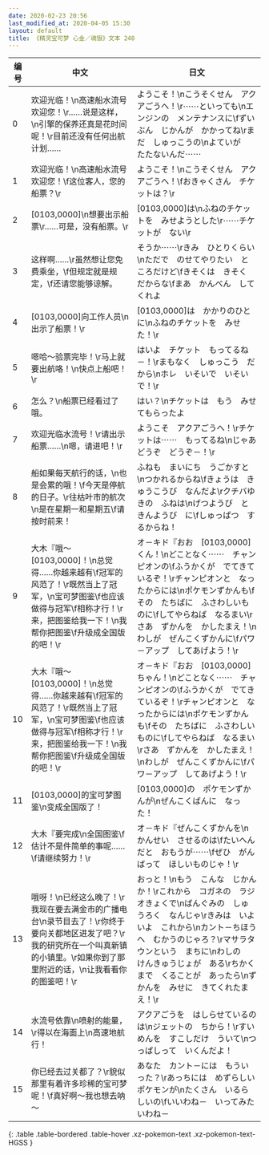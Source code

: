```yaml
---
date: 2020-02-23 20:56
last_modified_at: 2020-04-05 15:30
layout: default
title: 《精灵宝可梦 心金／魂银》文本 248
---
```

| 编号 | 中文 | 日文 |
| ---- | ---- | ---- |
| 0 | 欢迎光临！\n高速船水流号欢迎您！\r……说是这样，\n引擎的保养还真是花时间呢！\r目前还没有任何出航计划…… | ようこそ！\nこうそくせん　アクアごうへ！\r⋯⋯といっても\nエンジンの　メンテナンスに\fずいぶん　じかんが　かかってね\rまだ　しゅっこうの\nよていが　たたないんだ⋯⋯ |
| 1 | 欢迎光临！\n高速船水流号欢迎您！\f这位客人，您的船票？\r | ようこそ！\nこうそくせん　アクアごうへ！\fおきゃくさん　チケットは？\r |
| 2 | [0103,0000]\n想要出示船票\r……可是，没有船票。\r | [0103,0000]は\nふねのチケットを　みせようとした\r⋯⋯チケットが　ない\r |
| 3 | 这样啊……\r虽然想让您免费乘坐，\f但规定就是规定，\f还请您能够谅解。 | そうか⋯⋯\rきみ　ひとりくらい\nただで　のせてやりたい　ところだけど\fきそくは　きそく　だからな\fまあ　かんべん　してくれよ |
| 4 | [0103,0000]向工作人员\n出示了船票！\r | [0103,0000]は　かかりのひとに\nふねのチケットを　みせた！\r |
| 5 | 嗯哈～验票完毕！\r马上就要出航咯！\n快点上船吧！\r | はいよ　チケット　もってるね－！\rまもなく　しゅっこう　だから\nホレ　いそいで　いそいで！\r |
| 6 | 怎么？\n船票已经看过了哦。 | はい？\nチケットは　もう　みせてもらったよ |
| 7 | 欢迎光临水流号！\r请出示船票……\n嗯，请进吧！\r | ようこそ　アクアごうへ！\rチケットは⋯⋯　もってるね\nじゃあ　どうぞ　どうぞ－！\r |
| 8 | 船如果每天航行的话，\n也是会累的哦！\f今天是停航的日子。\r往枯叶市的航次\n是在星期一和星期五\f请按时前来！ | ふねも　まいにち　うごかすと\nつかれるからね\fきょうは　きゅうこうび　なんだよ\rクチバゆきの　ふねは\nげつようび　と　きんようび　に\fしゅっぱつ　するからね！ |
| 9 | 大木『哦～[0103,0000]！\n总觉得……你越来越有\f冠军的风范了！\r既然当上了冠军，\n宝可梦图鉴\f也应该做得与冠军\f相称才行！\r来，把图鉴给我一下！\n我帮你把图鉴\f升级成全国版的吧！\r | オ－キド『おお　[0103,0000]くん！\nどことなく⋯⋯　チャンピオンの\fふうかくが　でてきているぞ！\rチャンピオンと　なったからには\nポケモンずかんも\fその　たちばに　ふさわしいものに\fしてやらねば　なるまい\rさあ　ずかんを　かしたまえ！\nわしが　ぜんこくずかんに\fパワ－アップ　してあげよう！\r |
| 10 | 大木『哦～[0103,0000]！\n总觉得……你越来越有\f冠军的风范了！\r既然当上了冠军，\n宝可梦图鉴\f也应该做得与冠军\f相称才行！\r来，把图鉴给我一下！\n我帮你把图鉴\f升级成全国版的吧！\r | オ－キド『おお　[0103,0000]ちゃん！\nどことなく⋯⋯　チャンピオンの\fふうかくが　でてきているぞ！\rチャンピオンと　なったからには\nポケモンずかんも\fその　たちばに　ふさわしいものに\fしてやらねば　なるまい\rさあ　ずかんを　かしたまえ！\nわしが　ぜんこくずかんに\fパワ－アップ　してあげよう！\r |
| 11 | [0103,0000]的宝可梦图鉴\n变成全国版了！ | [0103,0000]の　ポケモンずかんが\nぜんこくばんに　なった！ |
| 12 | 大木『要完成\n全国图鉴\f估计不是件简单的事呢……\f请继续努力！\r | オ－キド『ぜんこくずかんを\nかんせい　させるのは\fたいへんだと　おもうが⋯⋯\fぜひ　がんばって　ほしいものじゃ！\r |
| 13 | 哦呀！\n已经这么晚了！\r我现在要去满金市的广播电台\n录节目去了！\r你终于要向关都地区进发了吧？\r我的研究所在一个叫真新镇的小镇里。\r如果你到了那里附近的话，\n让我看看你的图鉴吧！\r | おっと！\nもう　こんな　じかんか！\rこれから　コガネの　ラジオきょくで\nばんぐみの　しゅうろく　なんじゃ\rきみは　いよいよ　これから\nカント－ちほうへ　むかうのじゃろ？\rマサラタウンという　まちに\nわしの　けんきゅうじょが　ある\rちかくまで　くることが　あったら\nずかんを　みせに　きてくれたまえ！\r |
| 14 | 水流号依靠\n喷射的能量，\r得以在海面上\n高速地航行！ | アクアごうを　はしらせているのは\nジェットの　ちから！\rすいめんを　すこしだけ　ういて\nつっぱしって　いくんだよ！ |
| 15 | 你已经去过关都了？\r貌似那里有着许多珍稀的宝可梦呢！\f真好啊～我也想去呐～ | あなた　カント－には　もういった？\rあっちには　めずらしい　ポケモンが\nたくさん　いるらしいの\fいいわね－　いってみたいわね－ |
{: .table .table-bordered .table-hover .xz-pokemon-text .xz-pokemon-text-HGSS }